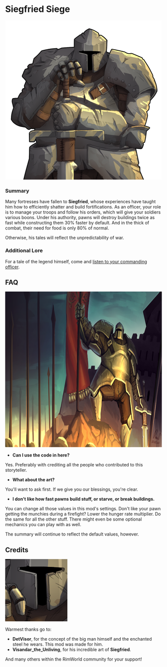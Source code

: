 # Siegfried Siege

<p align="center">
  <img src="Textures/UI/Storytellers/SiegfriedSiege.png" height="512" />
</p>

### Summary
Many fortresses have fallen to **Siegfried**, whose experiences have taught him how to efficiently shatter and build fortifications. As an officer, your role is to manage your troops and follow his orders, which will give your soldiers various boons. Under his authority, pawns will destroy buildings twice as fast while constructing them 30% faster by default. And in the thick of combat, their need for food is only 80% of normal.


Otherwise, his tales will reflect the unpredictability of war.

### Additional Lore

For a tale of the legend himself, come and [listen to your commanding officer](https://docs.google.com/document/d/15LEM6i5B2rZfKaWKGR9AmZdsa3zUhIB7tEkYzTFL8ZE/edit?usp=sharing).


## FAQ

<p align="center">
  <img src="Textures/UI/Storytellers/SiegfriedSiegeArtPiece.png" height="500" />
</p>

* **Can I use the code in here?**

Yes. Preferably with crediting all the people who contributed to this storyteller.

* **What about the art?**

You'll want to ask first. If we give you our blessings, you're clear.

* **I don't like how fast pawns build stuff, or starve, or break buildings.**

You can change all those values in this mod's settings. Don't like your pawn getting the munchies during a firefight? Lower the hunger rate multiplier. 
Do the same for all the other stuff. There might even be some optional mechanics you can play with as well.

The summary will continue to reflect the default values, however.

## Credits

![](Textures/UI/Storytellers/SiegfriedSiegeTiny.png)

Warmest thanks go to:
* **DetVisor**, for the concept of the big man himself and the enchanted steel he wears. This mod was made for him.
* **Visandar_the_Unliving**, for his incredible art of **Siegfried**.

And many others within the RimWorld community for your support!
